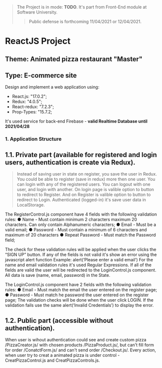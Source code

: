 > The Project is in mode: **TODO**. It's part from Front-End module at Software University.
>> Public defense is forthcoming 11/04/2021 or 12/04/2021.
# ReactJS Project

## Theme: Animated pizza restaurant "Master"
## Type: E-commerce site


Design and implement a web application using:
 * React.js: "17.0.2";
 * Redux: "4.0.5";
 * React-redux: "7.2.3";
 * Prop-Types: "15.7.2;  

It's used service for back-end Firebase - **valid Realtime Database until 2021/04/28**

### 1. Application Structure
## 1.1. Private part (available for registered and login users, authentication is create via Redux).
> Instead of saving user in state on register, you save the user in Redux. You could be able to register (save in redux) more then one user. You can login with any of the registered users. You can logout with one user, and login with another.
On login page is valible option to button to redirect to Register.
And on Register  is valible option to button to redirect to Login.
Authenticated (logged-in) it's save user data in LocalStorage.

The RegisterControl.js component have 4 fields with the following validation rules:
● Name - Must contain minimum 2 characters maximum 20 characters. Can only contain
Alphanumeric characters;
● Email - Must be a valid email;
● Password - Must contain a minimum of 6 characters and maximum of 20 characters
● Repeat Password - Must match the Password field;

The check for these validation rules will be applied when the user clicks the “SIGN UP”
button.
If any of the fields is not valid it's show an error using the javascript alert function
Example: alert(‘Please enter a valid email’)
For the name and email validation rules it's used Regular Expressions.
If all of the fields are valid the user will be redirected to the LoginControl.js component.
All data is save (name, email, password) in the State.

The LoginControl.js component have 2 fields with the following validation rules:
● Email - Must match the email the user entered on the register page;
● Password - Must match he password the user entered on the register page;
The validation checks will be done when the user click LOGIN.
If the validation fails use the same alert(‘Invalid Credentials’) to display the error.

## 1.2. Public part (accessible without authentication).
When user is wihout authentication could see and create custom pizza /PizzaCreator.js/ with chosen products /PizzaProduct.js/, 
but can't fill form for order /ConatctForm.js/ and can't send order /Checkout.js/.
Every action, when user try to creat a animated pizza is under control - CreatPizzaControl.js and CreatPizzaControls.js.

